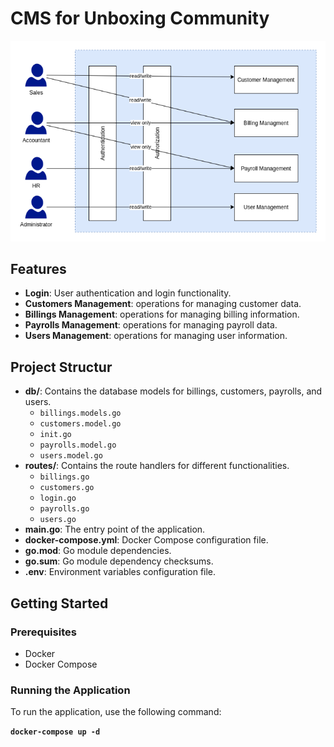 # CMS for Unboxing Community

![Logo](./working.png)

## Features

- **Login**: User authentication and login functionality.
- **Customers Management**: operations for managing customer data.
- **Billings Management**: operations for managing billing information.
- **Payrolls Management**: operations for managing payroll data.
- **Users Management**: operations for managing user information.

## Project Structur

- **db/**: Contains the database models for billings, customers, payrolls, and users.
  - `billings.models.go`
  - `customers.model.go`
  - `init.go`
  - `payrolls.model.go`
  - `users.model.go`
- **routes/**: Contains the route handlers for different functionalities.
  - `billings.go`
  - `customers.go`
  - `login.go`
  - `payrolls.go`
  - `users.go`
- **main.go**: The entry point of the application.
- **docker-compose.yml**: Docker Compose configuration file.
- **go.mod**: Go module dependencies.
- **go.sum**: Go module dependency checksums.
- **.env**: Environment variables configuration file.

## Getting Started

### Prerequisites

- Docker
- Docker Compose

### Running the Application

To run the application, use the following command:

**`docker-compose up -d`**
